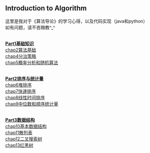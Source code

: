 ## Introduction to Algorithm ##
这里是我对于《算法导论》的学习心得，以及代码实现（java和python）<br>
如有问题，请不吝赐教^_^<br><br>

[**Part1基础知识**][0]<br>
[chap2算法基础][1]<br>
[chap4分治策略][2]<br>
[chap5概率分析和随机算法][3]<br><br>

[**Part2排序与统计量**][4]<br>
[chap6堆排序][5]<br>
[chap7快速排序][6]<br>
[chap8线性时间排序][7]<br>
[chap9中位数和顺序统计量][8]<br><br>

[**Part3数据结构**][9]<br>
[chap10基本数据结构][10]<br>
[chap11散列表][11]<br>
[chap12二叉搜索树][12]<br>
[chap13红黑树][12]<br>

  [0]: https://www.zybuluo.com/zqbinggong/note/1069183
  [1]: https://www.zybuluo.com/zqbinggong/note/1060894
  [2]: https://www.zybuluo.com/zqbinggong/note/1062059
  [3]: https://www.zybuluo.com/zqbinggong/note/1062378
  [4]: https://www.zybuluo.com/zqbinggong/note/1063555
  [5]: https://www.zybuluo.com/zqbinggong/note/1064566
  [6]: https://www.zybuluo.com/zqbinggong/note/1065428
  [7]: https://www.zybuluo.com/zqbinggong/note/1067124
  [8]: https://www.zybuluo.com/zqbinggong/note/1068328
  [9]: https://www.zybuluo.com/zqbinggong/note/1068901
  [10]: https://www.zybuluo.com/zqbinggong/note/1068566
  [11]: https://www.zybuluo.com/zqbinggong/note/1069138
  [12]: https://www.zybuluo.com/zqbinggong/note/1069304
  [13]: https://www.zybuluo.com/zqbinggong/note/1069972
  
  
  
  
  
  
  
  
  
  
  
  
  
  
